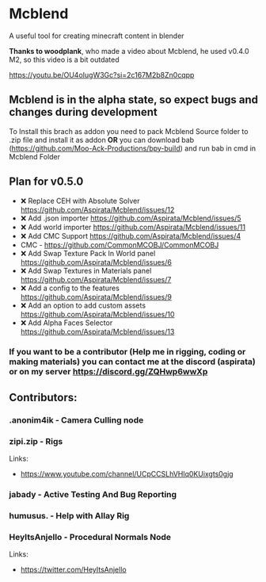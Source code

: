 # Mcblend
A useful tool for creating minecraft content in blender

**Thanks to woodplank**, who made a video about Mcblend, he used v0.4.0 M2, so this video is a bit outdated

https://youtu.be/OU4oIugW3Gc?si=2c167M2b8Zn0cqpp

## Mcblend is in the alpha state, so expect bugs and changes during development

To Install this brach as addon you need to pack Mcblend Source folder to .zip file and install it as addon **OR** you can download bab (https://github.com/Moo-Ack-Productions/bpy-build) and run bab in cmd in Mcblend Folder

## Plan for v0.5.0
- ❌ Replace CEH with Absolute Solver https://github.com/Aspirata/Mcblend/issues/12
- ❌ Add .json importer https://github.com/Aspirata/Mcblend/issues/5
- ❌ Add world importer https://github.com/Aspirata/Mcblend/issues/11
- ❌ Add CMC Support https://github.com/Aspirata/Mcblend/issues/4
 - CMC - https://github.com/CommonMCOBJ/CommonMCOBJ
- ❌ Add Swap Texture Pack In World panel https://github.com/Aspirata/Mcblend/issues/6
- ❌ Add Swap Textures in Materials panel https://github.com/Aspirata/Mcblend/issues/7
- ❌ Add a config to the features https://github.com/Aspirata/Mcblend/issues/9
- ❌ Add an option to add custom assets https://github.com/Aspirata/Mcblend/issues/10
- ❌ Add Alpha Faces Selector https://github.com/Aspirata/Mcblend/issues/13


### If you want to be a contributor (Help me in rigging, coding or making materials) you can contact me at the discord (aspirata) or on my server https://discord.gg/ZQHwp6wwXp

## Contributors:

### .anonim4ik - Camera Culling node

### zipi.zip - Rigs

Links:
- https://www.youtube.com/channel/UCpCCSLhVHlq0KUixgts0gjg

### jabady - Active Testing And Bug Reporting

### humusus. - Help with Allay Rig

### HeyItsAnjello - Procedural Normals Node

Links:
- https://twitter.com/HeyItsAnjello
